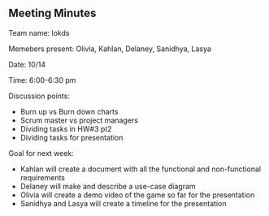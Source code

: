 ## Meeting Minutes
Team name: lokds

Memebers present: Olivia, Kahlan, Delaney, Sanidhya, Lasya

Date: 10/14

Time: 6:00-6:30 pm

Discussion points:
* Burn up vs Burn down charts
* Scrum master vs project managers
* Dividing tasks in HW#3 pt2
* Dividing tasks for presentation

Goal for next week:
* Kahlan will create a document with all the functional and non-functional requirements
* Delaney will make and describe a use-case diagram
* Olivia will create a demo video of the game so far for the presentation
* Sanidhya and Lasya will create a timeline for the presentation
